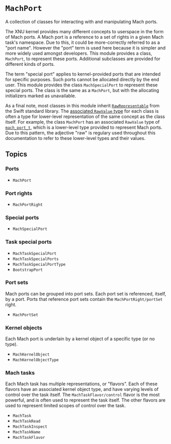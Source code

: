 # ``MachPort``

A collection of classes for interacting with and manipulating Mach ports.

The XNU kernel provides many different concepts to userspace in the form of Mach ports. A Mach port is a reference to a set of rights in a given Mach task's namespace. Due to this, it could be more-correctly referred to as a "port name". However the "port" term is used here because it is simpler and more widely used amongst developers. This module provides a class, ``MachPort``, to represent these ports. Additional subclasses are provided for different kinds of ports.

The term "special port" applies to kernel-provided ports that are intended for specific purposes. Such ports cannot be allocated directly by the end user. This module provides the class ``MachSpecialPort`` to represent these special ports. The class is the same as a ``MachPort``, but with the allocating initializers marked as unavailable.

As a final note, most classes in this module inherit [`RawRepresentable`](https://developer.apple.com/documentation/swift/rawrepresentable) from the Swift standard library. The [associated `RawValue` type](https://developer.apple.com/documentation/swift/rawrepresentable/rawvalue-swift.associatedtype) for each class is often a type for lower-level representation of the same concept as the class itself. For example, the class ``MachPort`` has an associated `RawValue` type of [`mach_port_t`](https://developer.apple.com/documentation/driverkit/mach_port_t), which is a lower-level type provided to represent Mach ports. Due to this pattern, the adjective "raw" is regulary used throughout this documentation to refer to these lower-level types and their values.

## Topics

### Ports
- ``MachPort``

### Port rights
- ``MachPortRight``

### Special ports
- ``MachSpecialPort``

### Task special ports
- ``MachTaskSpecialPort``
- ``MachTaskSpecialPorts``
- ``MachTaskSpecialPortType``
- ``BootstrapPort``

### Port sets
Mach ports can be grouped into port sets. Each port set is referenced, itself, by a port. Ports that reference port sets contain the ``MachPortRight/portSet`` right.

- ``MachPortSet``

### Kernel objects
Each Mach port is underlain by a kernel object of a specific type (or no type).

- ``MachKernelObject``
- ``MachKernelObjectType``

### Mach tasks
Each Mach task has multiple representations, or "flavors". Each of these flavors have an associated kernel object type, and have varying levels of control over the task itself. The ``MachTaskFlavor/control`` flavor is the most powerful, and is often used to represent the task itself. The other flavors are used to represent limited scopes of control over the task.

- ``MachTask``
- ``MachTaskRead``
- ``MachTaskInspect``
- ``MachTaskName``
- ``MachTaskFlavor``